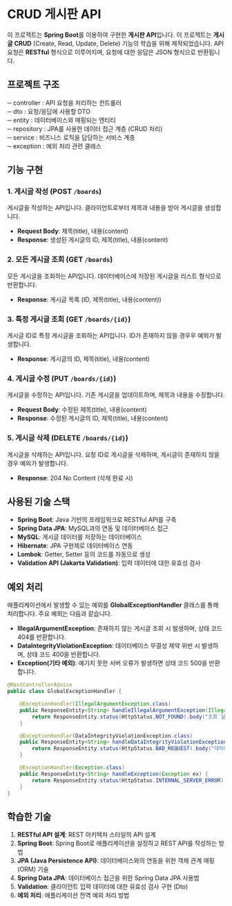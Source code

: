 # CRUD 게시판 API

이 프로젝트는 **Spring Boot**를 이용하여 구현한 **게시판 API**입니다. 이 프로젝트는 **게시글 CRUD** (Create, Read, Update, Delete) 기능의 학습을 위해 제작되었습니다. API 요청은 **RESTful** 형식으로 이루어지며, 요청에 대한 응답은 JSON 형식으로 반환됩니다.

   
   
## 프로젝트 구조

─ controller : API 요청을 처리하는 컨트롤러  
─ dto        : 요청/응답에 사용할 DTO  
─ entity     : 데이터베이스와 매핑되는 엔티티  
─ repository : JPA를 사용한 데이터 접근 계층 (CRUD 처리)  
─ service    : 비즈니스 로직을 담당하는 서비스 계층  
─ exception  : 예외 처리 관련 클래스  


    
## 기능 구현


### 1. 게시글 작성 (POST `/boards`)
게시글을 작성하는 API입니다. 클라이언트로부터 제목과 내용을 받아 게시글을 생성합니다.
- **Request Body**: 제목(title), 내용(content)
- **Response**: 생성된 게시글의 ID, 제목(title), 내용(content)

### 2. 모든 게시글 조회 (GET `/boards`)
모든 게시글을 조회하는 API입니다. 데이터베이스에 저장된 게시글을 리스트 형식으로 반환합니다.
- **Response**: 게시글 목록 (ID, 제목(title), 내용(content))

### 3. 특정 게시글 조회 (GET `/boards/{id}`)
게시글 ID로 특정 게시글을 조회하는 API입니다. ID가 존재하지 않을 경우우 예외가 발생합니다.
- **Response**: 게시글의 ID, 제목(title), 내용(content)

### 4. 게시글 수정 (PUT `/boards/{id}`)
게시글을 수정하는 API입니다. 기존 게시글을 업데이트하며, 제목과 내용을 수정합니다.
- **Request Body**: 수정된 제목(title), 내용(content)
- **Response**: 수정된 게시글의 ID, 제목(title), 내용(content)

### 5. 게시글 삭제 (DELETE `/boards/{id}`)
게시글을 삭제하는 API입니다. 요청 ID로 게시글을 삭제하며, 게시글이 존재하지 않을 경우 예외가 발생합니다.
- **Response**: 204 No Content (삭제 완료 시)


## 사용된 기술 스택

- **Spring Boot**: Java 기반의 프레임워크로 RESTful API를 구축
- **Spring Data JPA**: MySQL과의 연동 및 데이터베이스 접근
- **MySQL**: 게시글 데이터를 저장하는 데이터베이스
- **Hibernate**: JPA 구현체로 데이터베이스 연동
- **Lombok**: Getter, Setter 등의 코드를 자동으로 생성
- **Validation API (Jakarta Validation)**: 입력 데이터에 대한 유효성 검사



## 예외 처리

애플리케이션에서 발생할 수 있는 예외를 **GlobalExceptionHandler** 클래스를 통해 처리합니다. 주요 예외는 다음과 같습니다.

- **IllegalArgumentException**: 존재하지 않는 게시글 조회 시 발생하며, 상태 코드 404를 반환합니다.
- **DataIntegrityViolationException**: 데이터베이스 무결성 제약 위반 시 발생하며, 상태 코드 400을 반환합니다.
- **Exception(기타 예외)**: 예기치 못한 서버 오류가 발생하면 상태 코드 500을 반환합니다.

```java
@RestControllerAdvice
public class GlobalExceptionHandler {

    @ExceptionHandler(IllegalArgumentException.class)
    public ResponseEntity<String> handleIllegalArgumentException(IllegalArgumentException ex) {
        return ResponseEntity.status(HttpStatus.NOT_FOUND).body("조회 실패: " + ex.getMessage());
    }

    @ExceptionHandler(DataIntegrityViolationException.class)
    public ResponseEntity<String> handleDataIntegrityViolationException(DataIntegrityViolationException ex) {
        return ResponseEntity.status(HttpStatus.BAD_REQUEST).body("데이터 무결성 오류: " + ex.getMessage());
    }

    @ExceptionHandler(Exception.class)
    public ResponseEntity<String> handleException(Exception ex) {
        return ResponseEntity.status(HttpStatus.INTERNAL_SERVER_ERROR).body("서버 오류 발생: " + ex.getMessage());
    }
}
```



## 학습한 기술

1. **RESTful API 설계**: REST 아키텍처 스타일의 API 설계
2. **Spring Boot**: Spring Boot로 애플리케이션을 설정하고 REST API를 작성하는 방법
3. **JPA (Java Persistence API)**: 데이터베이스와의 연동을 위한 객체 관계 매핑(ORM) 기술
4. **Spring Data JPA**: 데이터베이스 접근을 위한 Spring Data JPA 사용법
5. **Validation**: 클라이언트 입력 데이터에 대한 유효성 검사 구현 (Dto)
6. **예외 처리**: 애플리케이션 전역 예외 처리 방법
